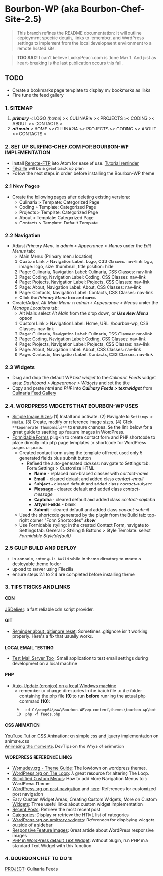 # Bourbon-WP (aka Bourbon-Chef-Site-2.5)
> This branch refines the README documentation: It will outline deployment specific details, links to remember, and WordPress settings to implement from the local development environment to a remote hosted site.

> **TOO SAD!** I can't believe LuckyPeach.com is done May 1.  And just as heart-breaking is the last publication occurs this fall.

## **TODO**
- Create a bookmarks page template to display my bookmarks as links
- Fine tune the feed gallery

### 1. SITEMAP
1. ***primary*** < LOGO _(home)_ >< CULINARIA >< PROJECTS >< CODING >< ABOUT >< CONTACTS >  
2. ***alt main*** < HOME >< CULINARIA >< PROJECTS >< CODING >< ABOUT >< CONTACTS >  

### 2. SET UP SURFING-CHEF.COM FOR BOURBON-WP IMPLEMENTATION
- install [Remote-FTP](https://atom.io/packages/remote-ftp) into Atom for ease of use. [Tutorial reminder](https://www.youtube.com/watch?v=YmSD2O85wx0)   
- [Filezilla](https://filezilla-project.org/) will be a great back up plan  
- Follow the next steps in order, before installing the Bourbon-WP theme

### 2.1 New Pages
- Create the following pages after deleting existing versions:
  - Culinaria > Template: Categorized Page    
  - Coding > Template: Categorized Page    
  - Projects  > Template: Categorized Page   
  - About > Template: Categorized Page    
  - Contacts > Template: Default Template    

### 2.2 Navigation
- Adjust *Primary Menu* in *admin > Appearance > Menus* under the *Edit Menus* tab:  
  - Main Menu:  (Primary menu location)  
  1. Custom Link > Navigation Label: Logo, CSS Classes: nav-link logo, image: logo, size: thumbnail, title position: hide    
  2. Page: Culinaria, Navigation Label: Culinaria, CSS Classes: nav-link  
  3. Page: Coding, Navigation Label: Coding, CSS Classes: nav-link  
  4. Page: Projects, Navigation Label: Projects, CSS Classes: nav-link  
  5. Page: About, Navigation Label: About, CSS Classes: nav-link  
  6. Page: Contacts, Navigation Label: Contacts, CSS Classes: nav-link   
  - Click the *Primary Menu* box and **save**.  
- Create/Adjust *Alt Main Menu* in *admin > Appearance > Menus* under the *Manage Locations* tab:  
  - Alt Main: select *Alt Main* from the drop down, or ***Use New Menu*** option  
  1. Custom Link > Navigation Label: Home, URL: /bourbon-wp, CSS Classes: nav-link  
  2. Page: Culinaria, Navigation Label: Culinaria, CSS Classes: nav-link  
  3. Page: Coding, Navigation Label: Coding, CSS Classes: nav-link  
  4. Page: Projects, Navigation Label: Projects, CSS Classes: nav-link  
  5. Page: About, Navigation Label: About, CSS Classes: nav-link  
  6. Page: Contacts, Navigation Label: Contacts, CSS Classes: nav-link  

### 2.3 Widgets
- Drag and drop the default WP *text widget* to the *Culinaria Feeds* widget area: *Dashboard > Appearance > Widgets* and set the title
- Copy and paste *html* and *PHP* into _**Culinary Feeds > text widget**_ from [Culinaria Feed Gallery](https://gist.github.com/Surfing-Chef/3db8facc6c6807e5ffa23d79735c35df#file-culinaria-feed-gallery)  

### 2.4. WORDPRESS WIDGETS THAT BOURBON-WP USES
- [Simple Image Sizes](https://en-ca.wordpress.org/plugins/simple-image-sizes/): (1) Install and activate. (2)  Navigate to `Settings > Media`. (3) Create, modify or reference image sizes. (4) Click `**Regenerate Thumbnails**` to ensure changes.  Se the link below for a great guide to saetting up feature images in WordPress.  
- [Formidable Forms](https://en-ca.wordpress.org/plugins/planso-forms/) plug-in to create contact form and PHP shortcode to place directly into php page templates or shortcode for WordPress pages or posts.  
  - Created contact form using the template offered, used only 5 generated fields plus submit button
    - Refined the auto-generated *classes*: navigate to Settings tab: Form Settings > Customize HTML  
      - **Name** - replaced non-braced classes with _contact-name_  
      - **Email** - cleared default and added class _contact-email_
      - **Subject** - cleared default and added class _contact-subject_
      - **Message** - cleared default and added class _contact-message_  
      - **Captcha** - cleared default and added class _contact-captcha_  
      - **Aftyer Fields** - blank
      - **Submit** - cleared default and added class _contact-submit_  
  - Used the shortcode generated by the plugin from the Build tab: top-right corner "Form Shortcodes" ***show***
  - Use Formidable styling: in the created Contact Form, navigate to Settings tab: General > Styling & Buttons > Style Template: select _Formidable Style(default)_  

### 2.5 GULP BUILD AND DEPLOY
- in console, enter `gulp build` while in theme directory to create a deployable theme folder
- upload to server using Filezilla
- ensure steps 2.1 to 2.4 are completed before installing theme

### 3. TIPS TRICKS AND LINKS

#### CDN
[JSDeliver](http://www.jsdelivr.com/?query=anima): a fast reliable cdn script provider.  

#### GIT
- [Reminder about .gitignore reset](http://blog.jonathanchannon.com/2012/11/18/gitignore-not-working-fixed/): Sometimes .gitignore isn't working properly.  Here's a fix that usually works.   

#### LOCAL EMAIL TESTING
- [Test Mail Server Tool](http://www.toolheap.com/test-mail-server-tool/): Small application to test email settings during development on a local machine  

#### PHP
+ [Auto-Update (cronjob) on a local Windows machine](http://www.businesslegions.com/blog/2014/08/09/create-cron-jobs-wamp/)
  - remember to change directories in the batch file to the folder containing the php file **(9)** to run **before** running the actual php command **(10)**:  
  ```type
    9   cd C:\wamp64\www\Bourbon-WP\wp-content\themes\bourbon-wp\bot
    10  php -f feeds.php
  ```  
#### CSS ANIMATION
[YouTube Tut on CSS Animation](https://www.youtube.com/watch?v=CBQGl6zokMs): on simple css and jquery implementation on animate.css  
[Animating the moments](https://www.youtube.com/watch?v=GeuNIOuIEDA): DevTips on the Whys of animation  

#### WORDPRESS REFERENCE LINKS
- [Wpmudev.org - Theme Guide](https://premium.wpmudev.org/blog/free-wordpress-themes-ultimate-guide/?utm_expid=3606929-97.J2zL7V7mQbSNQDPrXwvBgQ.0): The lowdown on wordpress themes.  
- [WordPress.org on The Loop](https://developer.wordpress.org/reference/classes/wp_query/): A great resource for altering The Loop.  
- [Simplified Custom Menus](https://premium.wpmudev.org/blog/add-menus-to-wordpress/?utm_expid=3606929-97.J2zL7V7mQbSNQDPrXwvBgQ.0&utm_referrer=https%3A%2F%2Fwww.google.ca%2F): How to add More Navigation Menus to a WordPress Theme   
- [WordPress.org on post navigation](https://developer.wordpress.org/reference/functions/the_post_navigation/) and [here](https://developer.wordpress.org/reference/functions/get_the_post_navigation/): References for customized post navigation  
- [Easy Custom Widget Areas](https://buckleupstudios.com/add-a-new-widget-area-to-a-wordpress-theme/), [Creating Custom Widgets](https://premium.wpmudev.org/blog/create-custom-wordpress-widget), [More on Custom Widgets](https://www.templatemonster.com/blog/add-widget-areas-to-wordpress-guide/): Three useful links about custom widget implementation  
- [Recent Posts](https://codex.wordpress.org/Function_Reference/wp_get_recent_posts): Retrieve the most recent post     
- [Categories](https://developer.wordpress.org/reference/functions/wp_list_categories/): Display or retrieve the HTML list of categories
- [WordPress.org on arbitrary widgets](https://codex.wordpress.org/Function_Reference/the_widget): References for displaying widgets outside of a sidebar  
- [Responsive Feature Images](https://www.lynda.com/articles/create-responsive-featured-images-wordpress): Great article about WordPress responsive images  
- [PHP in WordPress default Text Widget](http://www.emanueleferonato.com/2011/04/11/executing-php-inside-a-wordpress-widget-without-any-plugin/): Without plugin, run PHP in a standard Text Widget with this function  

### 4. BOURBON CHEF TO DO's  
[PROJECT](https://www.lynda.com/PHP-tutorials/WordPress-Creating-Custom-Plugins-PHP/508212-2.html): Culinaria Feeds  
